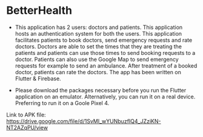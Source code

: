 # BetterHealth

* This application has 2 users: doctors and patients. This application hosts an authentication system for both the users. This application facilitates patients to book doctors, send emergency requests and rate doctors. Doctors are able to set the times that they are treating the patients and patients can use those times to send booking requests to a doctor. Patients can also use the Google Map to send emergency requests for example to send an ambulance. After treatment of a booked doctor, patients can rate the doctors. The app has been written on Flutter & Firebase.

* Please download the packages necessary before you run the Flutter application on an emulator. Alternatively, you can run it on a real device. Preferring to run it on a Goole Pixel 4. 

Link to APK file: https://drive.google.com/file/d/1SvMI_wYUNbuzfIQ4_JZziKN-NT2AZqPU/view
